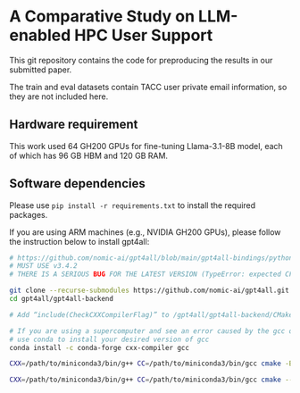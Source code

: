 # A Comparative Study on LLM-enabled HPC User Support

This git repository contains the code for preproducing the results in our submitted paper.

The train and eval datasets contain TACC user private email information, so they are not included here.

## Hardware requirement
This work used 64 GH200 GPUs for fine-tuning Llama-3.1-8B model, each of which has 96 GB HBM and 120 GB RAM.

## Software dependencies

Please use `pip install -r requirements.txt` to install the required packages. 

If you are using ARM machines (e.g., NVIDIA GH200 GPUs), please follow the instruction below to install gpt4all:

```bash
# https://github.com/nomic-ai/gpt4all/blob/main/gpt4all-bindings/python/README.md
# MUST USE v3.4.2
# THERE IS A SERIOUS BUG FOR THE LATEST VERSION (TypeError: expected CFunctionType instance instead of function in _pyllmodel.py)

git clone --recurse-submodules https://github.com/nomic-ai/gpt4all.git –branch v3.4.2
cd gpt4all/gpt4all-backend

# Add “include(CheckCXXCompilerFlag)” to /gpt4all/gpt4all-backend/CMakeLists.txt

# If you are using a supercomputer and see an error caused by the gcc or g++ version, 
# use conda to install your desired version of gcc
conda install -c conda-forge cxx-compiler gcc

CXX=/path/to/miniconda3/bin/g++ CC=/path/to/miniconda3/bin/gcc cmake -B build -DCMAKE_BUILD_TYPE=RelWithDebInfo -DCMAKE_CXX_COMPILER=/path/to/miniconda3/bin/g++ -DCMAKE_C_COMPILER=/path/to/miniconda3/bin/gcc -DLLMODEL_KOMPUTE=OFF

CXX=/path/to/miniconda3/bin/g++ CC=/path/to/miniconda3/bin/gcc cmake --build build --parallel
```